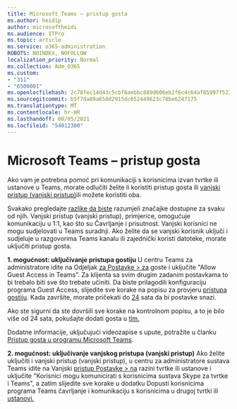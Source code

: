 ```yaml
---
title: Microsoft Teams – pristup gosta
ms.author: heidip
author: microsoftheidi
ms.audience: ITPro
ms.topic: article
ms.service: o365-administration
ROBOTS: NOINDEX, NOFOLLOW
localization_priority: Normal
ms.collection: Adm_O365
ms.custom:
- "311"
- "6500001"
ms.openlocfilehash: 2c78fec14d43c5cbf6aebbc889d606eb2f6c4c64af85997f523d06872c911a0a
ms.sourcegitcommit: b5f7da89a650d2915dc652449623c78be6247175
ms.translationtype: MT
ms.contentlocale: hr-HR
ms.lasthandoff: 08/05/2021
ms.locfileid: "54012300"
---
```

# <a name="microsoft-teams---guest-access"></a>Microsoft Teams – pristup gosta

Ako vam je potrebna pomoć pri komunikaciji s korisnicima izvan tvrtke ili ustanove u Teams, morate odlučiti želite li koristiti pristup gosta ili [vanjski pristup (vanjski pristup)](https://docs.microsoft.com/microsoftteams/manage-external-access#external-access-vs-guest-access)ili možete koristiti oba.

Svakako pregledajte [razlike da biste](https://docs.microsoft.com/microsoftteams/manage-external-access#external-access-vs-guest-access) razumjeli značajke dostupne za svaku od njih.  Vanjski pristup (vanjski pristup), primjerice, omogućuje komunikaciju u 1:1, kao što su Čavrljanje i prisutnost.  Vanjski korisnici ne mogu sudjelovati u Teams suradnji.  Ako želite da se vanjski korisnik uključi i sudjeluje u razgovorima Teams kanalu ili zajednički koristi datoteke, morate uključiti pristup gosta.

**1. mogućnost: uključivanje pristupa gostiju** U centru Teams za administratore idite na Odjeljak [za Postavke > za](https://admin.teams.microsoft.com/company-wide-settings/guest-configuration) goste i uključite "Allow Guest Access in Teams".  Za klijenta sa svim drugim zadanim postavkama to bi trebalo biti sve što trebate učiniti.  Da biste prilagodili konfiguraciju programa Guest Access, slijedite sve korake na popisu za provjeru [pristupa gostiju](https://docs.microsoft.com/microsoftteams/guest-access-checklist). Kada završite, morate pričekati do [24](https://docs.microsoft.com/microsoftteams/manage-guests#guest-access-latencies) sata da bi postavke snazi.

Ako ste sigurni da ste dovršili sve korake na kontrolnom popisu, a to je bilo više od 24 sata, pokušajte dodati gosta u [tim.](https://support.office.com/article/add-guests-to-a-team-in-teams-fccb4fa6-f864-4508-bdde-256e7384a14f#ID0EAABAAA=Desktop)

Dodatne informacije, uključujući videozapise s upute, potražite u članku [Pristup gosta u programu Microsoft Teams](https://docs.microsoft.com/microsoftteams/guest-access).

**2. mogućnost: uključivanje vanjskog pristupa (vanjski pristup)** Ako želite uključiti i vanjski pristup (vanjski pristup), u centru za administratore sustava Teams idite na Vanjski [pristup Postavke > na](https://admin.teams.microsoft.com/company-wide-settings/external-communications) razini tvrtke ili ustanove i uključite "Korisnici mogu komunicirati s korisnicima sustava Skype za tvrtke i Teams", a zatim slijedite sve korake u dodatku Dopusti korisnicima programa Teams čavrljanje i komunikaciju s korisnicima u drugoj tvrtki ili [ustanovi.](https://docs.microsoft.com/microsoftteams/manage-external-access#let-your-teams-users-chat-and-communicate-with-users-in-another-organization)
